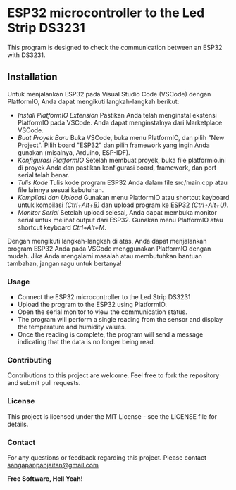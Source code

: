 # ESP32 microcontroller to the Led Strip DS3231

This program is designed to check the communication between an ESP32 with DS3231.

## Installation
Untuk menjalankan ESP32 pada Visual Studio Code (VSCode) dengan PlatformIO, Anda dapat mengikuti langkah-langkah berikut:

- _Install PlatformIO Extension_
Pastikan Anda telah menginstal ekstensi PlatformIO pada VSCode. Anda dapat menginstalnya dari Marketplace VSCode.
- _Buat Proyek Baru_
Buka VSCode, buka menu PlatformIO, dan pilih "New Project". Pilih board "ESP32" dan pilih framework yang ingin Anda gunakan (misalnya, Arduino, ESP-IDF).
- _Konfigurasi PlatformIO_
Setelah membuat proyek, buka file platformio.ini di proyek Anda dan pastikan konfigurasi board, framework, dan port serial telah benar.
- _Tulis Kode_
Tulis kode program ESP32 Anda dalam file src/main.cpp atau file lainnya sesuai kebutuhan.
- _Kompilasi dan Upload_
Gunakan menu PlatformIO atau shortcut keyboard untuk kompilasi _(Ctrl+Alt+B)_ dan upload program ke ESP32 _(Ctrl+Alt+U)_.
- _Monitor Serial_
Setelah upload selesai, Anda dapat membuka monitor serial untuk melihat output dari ESP32. Gunakan menu PlatformIO atau shortcut keyboard _Ctrl+Alt+M_.

Dengan mengikuti langkah-langkah di atas, Anda dapat menjalankan program ESP32 Anda pada VSCode menggunakan PlatformIO dengan mudah. Jika Anda mengalami masalah atau membutuhkan bantuan tambahan, jangan ragu untuk bertanya!

### Usage
- Connect the ESP32 microcontroller to the Led Strip DS3231
- Upload the program to the ESP32 using PlatformIO.
- Open the serial monitor to view the communication status.
- The program will perform a single reading from the sensor and display the temperature and humidity values.
- Once the reading is complete, the program will send a message indicating that the data is no longer being read.

### Contributing
Contributions to this project are welcome. Feel free to fork the repository and submit pull requests.

### License
This project is licensed under the MIT License - see the LICENSE file for details.

### Contact
For any questions or feedback regarding this project. 
Please contact sangapanpanjaitan@gmail.com


**Free Software, Hell Yeah!**
